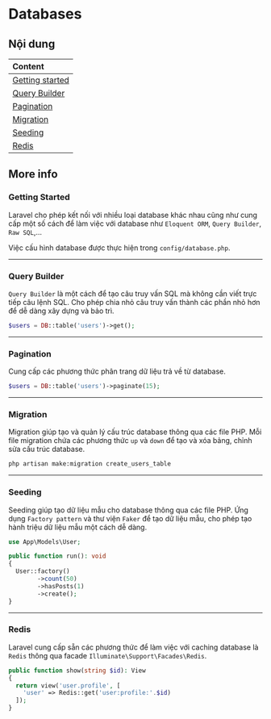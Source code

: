 # Databases

## Nội dung

| Content                             |
| :---------------------------------- |
| [Getting started](#getting-started) |
| [Query Builder](#query-builder)     |
| [Pagination](#pagination)           |
| [Migration](#migration)             |
| [Seeding](#seeding)                 |
| [Redis](#redis)                     |

## More info

### Getting Started

Laravel cho phép kết nối với nhiều loại database khác nhau cũng như cung cấp một số cách để làm việc với database như `Eloquent ORM`, `Query Builder`, `Raw SQL`,...

Việc cấu hình database được thực hiện trong `config/database.php`.

---

### Query Builder

`Query Builder` là một cách để tạo câu truy vấn SQL mà không cần viết trực tiếp câu lệnh SQL. Cho phép chia nhỏ câu truy vấn thành các phần nhỏ hơn để dễ dàng xây dựng và bảo trì.

```php
$users = DB::table('users')->get();
```

---

### Pagination

Cung cấp các phương thức phân trang dữ liệu trả về từ database.

```php
$users = DB::table('users')->paginate(15);
```

---

### Migration

Migration giúp tạo và quản lý cấu trúc database thông qua các file PHP. Mỗi file migration chứa các phương thức `up` và `down` để tạo và xóa bảng, chỉnh sửa cấu trúc database.

```bash
php artisan make:migration create_users_table
```

---

### Seeding

Seeding giúp tạo dữ liệu mẫu cho database thông qua các file PHP. Ứng dụng `Factory pattern` và thư viện `Faker` để tạo dữ liệu mẫu, cho phép tạo hành triệu dữ liệu mẫu một cách dễ dàng.

```php
use App\Models\User;

public function run(): void
{
  User::factory()
        ->count(50)
        ->hasPosts(1)
        ->create();
}
```

---

### Redis

Laravel cung cấp sẵn các phương thức để làm việc với caching database là `Redis` thông qua facade `Illuminate\Support\Facades\Redis`.

```php
public function show(string $id): View
{
  return view('user.profile', [
    'user' => Redis::get('user:profile:'.$id)
  ]);
}
```
